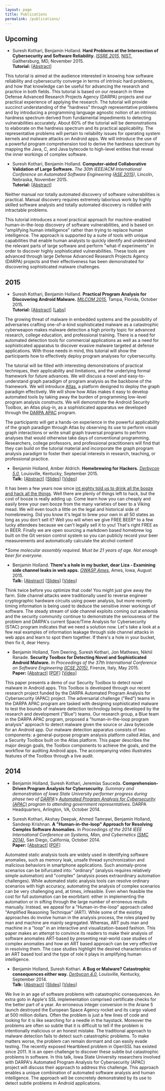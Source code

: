 ```yaml
---
layout: page
title: Publications
permalink: /publications/
---
```


<a name="upcoming"></a>
## Upcoming

- <a name="ISSRE2015"></a>Suresh Kothari, Benjamin Holland. **Hard Problems at the Intersection of Cybersecurity and Software Reliability.** *[ISSRE 2015](http://issre.net/)*, [NIST](http://www.nist.gov/), Gaithersburg, MD, November 2015.<br/>
**Tutorial:**&nbsp;[<a href="#" class="toggle-abstract">Abstract</a>]
<div class="abstract"><p>This tutorial is aimed at the audience interested in knowing how software reliability and cybersecurity converge in terms of intrinsic hard problems, and how that knowledge can be useful for advancing the research and practice in both fields. This tutorial is based on our research in three Defense Advanced Research Projects Agency (DARPA) projects and our practical experience of applying the research. The tutorial will provide succinct understanding of the "hardness" through representative problems and by introducing a programming language agnostic notion of an intrinsic hardness spectrum derived from fundamental impediments to detecting vulnerabilities accurately. About 60% of the tutorial will be demonstrations to elaborate on the hardness spectrum and its practical applicability. The representative problems will pertain to reliability issues for operating system kernels and malware attacks on Android apps. We will introduce the use of a powerful program comprehension tool to derive the hardness spectrum by mapping the Java, C, and Java bytecode to high-level entities that reveal the inner workings of complex software.</p></div>

- <a name="ASE2015"></a>Suresh Kothari, Benjamin Holland. **Computer-aided Collaborative Validation of Large Software.** *The 30th IEEE/ACM International Conference on Automated Software Engineering ([ASE 2015](http://ase2015.unl.edu/))*, Lincoln, Nebraska, November 2015.<br/>
**Tutorial:**&nbsp;[<a href="#" class="toggle-abstract">Abstract</a>]
<div class="abstract"><p>Neither manual nor totally automated discovery of software vulnerabilities is practical. Manual discovery requires extremely laborious work by highly skilled software analysts and totally automated discovery is riddled with intractable problems.</p><p>This tutorial introduces a novel practical approach for machine-enabled human-in-the-loop discovery of software vulnerabilities, and is based on "amplifying human intelligence" rather than trying to replace human intelligence. The approach is supported by a suite of tools with unique capabilities that enable human analysts to quickly identify and understand the relevant parts of large software and perform "what-if experiments" in order to discover highly sophisticated vulnerabilities.  These tools are advanced through large Defense Advanced Research Projects Agency (DARPA) projects and their effectiveness has been demonstrated for discovering sophisticated malware challenges.</p></div>

<a name="2015"></a>
## 2015

- <a name="MILCOM2015"></a>Suresh Kothari, Benjamin Holland. **Practical Program Analysis for Discovering Android Malware.** *[MILCOM 2015](http://events.jspargo.com/milcom15/public/enter.aspx)*, Tampa, Florida, October 2015.<br/>
**Tutorial:**&nbsp;[<a href="#" class="toggle-abstract">Abstract</a>]&nbsp;[[Labs](https://github.com/benjholla/MILCOM2015)]
<div class="abstract"><p>The growing threat of malware in embedded systems and the possibility of adversaries crafting one-of-a-kind sophisticated malware as a catastrophic cyberweapon makes malware detection a high priority topic for advanced research, college education, and professional training. There is a need for automated detection tools for commercial applications as well as a need for sophisticated apparatus to discover evasive malware targeted at defense applications. With those needs in mind, this tutorial will show the participants how to effectively deploy program analyses for cybersecurity.</p><p>The tutorial will be filled with interesting demonstrations of practical techniques, their applicability and limitations, and the underlying formal framework for future advances. We will discuss a novel and easy-to-understand graph paradigm of program analysis as the backbone of the framework. We will introduce <a href="http://www.ensoftcorp.com/atlas/">Atlas</a>, a platform designed to deploy the graph paradigm effectively. We will show how Atlas makes it easy to develop automated tools by taking away the burden of programming low-level program analysis constructs. We will demonstrate the Android Security Toolbox, an Atlas plug-in, as a sophisticated apparatus we developed through the <a href="http://www.darpa.mil/program/automated-program-analysis-for-cybersecurity">DARPA APAC</a> program.</p><p>The participants will get a hands-on experience in the powerful applicability of the graph paradigm through Atlas by observing its use to perform visual graph interactions or write small graph traversal programs to perform analyses that would otherwise take days of conventional programming. Researchers, college professors, and professional practitioners will find that they can build on the tutorial material and incorporate the graph program analysis paradigm to foster their special interests in research, teaching, or professional practice.</p></div>

- <a name="Derbycon5"></a>Benjamin Holland, Amber Aldrich. **Homebrewing for Hackers.** *[Derbycon 5.0](https://www.derbycon.com/derbycon-2015-schedule-and-abstract/)*, Louisville, Kentucky, September 2015.<br/>
**Talk:**&nbsp;[<a href="#" class="toggle-abstract">Abstract</a>]&nbsp;[[Slides](../slides/Homebrewing_for_Hackers.pdf)]&nbsp;[[Video](https://www.youtube.com/watch?v=ybMUfyqdzZ0)]
<div class="abstract"><p>It has been a few years now since <a href="https://www.youtube.com/watch?v=FoUWHfh733Y">int eighty told us to drink all the booze and hack all the things</a>.  Well there are plenty of things left to hack, but the cost of booze is really adding up.  Come learn how you can cheaply and easily brew your own booze from the many varieties of beer to a Viking mead.  We will even touch a little on the legal and historical side of homebrewing.  Did you know it's legal to brew your own in all 50 states as long as you don't sell it? Well you will when we give FREE BEER* to a few lucky attendees because we can't legally sell it to you! That's right FREE as in BEER. Finally we are open sourcing a markdown based homebrew log built on the Git version control system so you can publicly record your beer measurements and automatically calculate the alcohol content!</p><p><b>*</b><i>Some molecular assembly required. Must be 21 years of age. Not enough beer for everyone.</i></p></div>

- <a name="OWASPAmes2015"></a>Benjamin Holland. **There's a hole in my bucket, dear Liza - Examining side channel leaks in web apps.** *[OWASP Ames](https://owaspames.org/2015/08/07/augusts-meeting-theres-a-hole-in-my-bucket-dear-liza-examining-side-channel-leaks-in-web-apps/)*, Ames, Iowa, August 2015.<br/>
**Talk:**&nbsp;[<a href="#" class="toggle-abstract">Abstract</a>]&nbsp;[[Slides](../slides/Examining_Side_Channel_Leaks_in_Web_Apps.pdf)]&nbsp;[[Video](http://youtu.be/aX6f3nN9nvE)]
<div class="abstract"><p>Think twice before you optimize that code! You might just give away the farm. Side channel attacks were traditionally used to reverse engineer cryptographic hardware circuits using power analysis, but more recently timing information is being used to deduce the sensitive inner workings of software. The steady stream of side channel exploits coming out academia and the security community continue to demonstrate the seriousness of the problem and DARPA's current Space/Time Analysis for Cybersecurity (STAC) program indicates that we need a solution now. Let's take a look at a few real examples of information leakage through side channel attacks in web apps and learn to spot them together. If there's a hole in your bucket, then fix it, dear Henry.</p></div>

- <a name="ICSE2015"></a>Benjamin Holland, Tom Deering, Suresh Kothari, Jon Mathews, Nikhil Ranade. **Security Toolbox for Detecting Novel and Sophisticated Android Malware.** *In Proceedings of the 37th International Conference on Software Engineering [(ICSE 2015)](http://2015.icse-conferences.org/)*, Firenze, Italy, May 2015.<br/>
**Paper:**&nbsp;[<a href="#" class="toggle-abstract">Abstract</a>]&nbsp;[[PDF](../papers/Security_Toolbox_for_Detecting_Novel_and_Sophisticated_Android_Malware.pdf)]&nbsp;[[Video](https://www.youtube.com/watch?v=WhcoAX3HiNU)]
<div class="abstract"><p>This paper presents a demo of our Security Toolbox to detect novel malware in Android apps. This Toolbox is developed through our recent research project funded by the DARPA Automated Program Analysis for Cybersecurity (APAC) project. The adversarial challenge ("Red") teams in the DARPA APAC program are tasked with designing sophisticated malware to test the bounds of malware detection technology being developed by the research and development ("Blue") teams. Our research group, a Blue team in the DARPA APAC program, proposed a "human-in-the-loop program analysis" approach to detect malware given the source or Java bytecode for an Android app. Our malware detection apparatus consists of two components: a general-purpose program analysis platform called Atlas, and a Security Toolbox built on the Atlas platform. This paper describes the major design goals, the Toolbox components to achieve the goals, and the workflow for auditing Android apps. The accompanying video illustrates features of the Toolbox through a live audit.</p></div>

<a name="2014"></a>
## 2014

- <a name="DARPA2014"></a>Benjamin Holland, Suresh Kothari, Jeremías Sauceda.  **Comprehension-Driven Program Analysis for Cybersecurity**. *Summary and demonstration of Iowa State University performer progress during phase two of [DARPA](http://www.darpa.mil/)'s [Automated Program Analysis for Cybersecurity (APAC)](http://www.darpa.mil/program/automated-program-analysis-for-cybersecurity) program to attending government representatives*. DARPA Headquarters, Arlington, VA, October 2014.

- <a name="SMC2014"></a>Suresh Kothari, Akshay Deepak, Ahmed Tamrawi, Benjamin Holland, Sandeep Krishnan. **A "Human-in-the-loop" Approach for Resolving Complex Software Anomalies.** *In Proceedings of the 2014 IEEE International Conference on Systems, Man, and Cybernetics [(SMC 2014)](http://smc2014.org/)*, San Diego, California, October 2014.<br/>
**Paper:**&nbsp;[<a href="#" class="toggle-abstract">Abstract</a>]&nbsp;[[PDF](../papers/A_Human-in-the-loop_Approach_for_Resolving_Complex_Software_Anomalies.pdf)]
<div class="abstract"><p>Automated static analysis tools are widely used in identifying software anomalies, such as memory leak, unsafe thread synchronization and malicious behaviors in smartphone applications. Such anomaly-prone scenarios can be bifurcated into: "ordinary" (analysis requires relatively simple automation) and "complex" (analysis poses extraordinary automation challenges). While automated static analysis tools can resolve ordinary scenarios with high accuracy, automating the analysis of complex scenarios can be very challenging and, at times, infeasible. Even when feasible the cost for full automation can be exorbitant: either in implementing the automation or in sifting through the large number of erroneous results manually. Instead, we appeal for a "Human-in-the-loop" approach called "Amplified Reasoning Technique" (ART). While some of the existing approaches do involve human in the analysis process, the roles played by man and machine are mainly segregated. Whereas, ART puts man and machine in a "loop" in an interactive and visualization-based fashion. This paper makes an attempt to convince its readers to make their analysis of software anomalies ART-based by presenting real-world case studies of complex anomalies and how an ART based approach can be very effective in resolving them. The case studies highlight the desired characteristics of an ART based tool and the type of role it plays in amplifying human intelligence.</p></div>

- <a name="Derbycon4"></a>Benjamin Holland, Suresh Kothari. **A Bug or Malware? Catastrophic consequences either way.** *[Derbycon 4.0](https://www.derbycon.com/schedule_2014/)*, Louisville, Kentucky, September 2014.<br/>
**Talk:**&nbsp;[<a href="#" class="toggle-abstract">Abstract</a>]&nbsp;[[Slides](../slides/A_Bug_or_Malware.pdf)]&nbsp;[[Video](https://www.youtube.com/watch?v=3J4D7YJ1IE4)]
<div class="abstract"><p>We live in an age of software problems with catastrophic consequences. An extra goto in Apple's SSL implementation comprised certificate checks for the better part of a year. An erroneous integer conversion in the Ariane 5 launch destroyed the European Space Agency rocket and its cargo valued at 500 million dollars. Often the problem is just a few lines of code and looking for it is like searching for a needle in the haystack. Moreover the problems are often so subtle that it is difficult to tell if the problem is intentionally malicious or an honest mistake. The traditional approach to malware detection fails to detect such catastrophic problems. To make matters worse, the problem can remain dormant and can easily evade testing. The recently exposed Heartbleed problem in OpenSSL has existed since 2011. It is an open challenge to discover these subtle but catastrophic problems in software. In this talk, Iowa State University researchers involved with DARPA's Automated Program Analysis for Cybersecurity (APAC) project will discuss their approach to address this challenge. This approach enables a unique combination of automated software analysis and human intelligence. The approach will be concretely demonstrated by its use to detect subtle problems in Android applications.</p></div>
